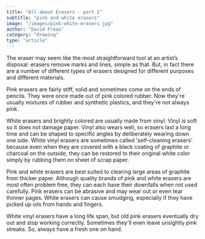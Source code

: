 ```yaml
---
title: "All about Erasers - part 1"
subtitle: "pink and white erasers"
image: "/images/pink-white-erasers.jpg"
author: "David Freas"
category: "drawing"
type: "article"
---
```


The eraser may seem like the most straightforward tool at an artist’s disposal: erasers remove marks and lines, simple as that. But, in fact there are a number of different types of erasers designed for different purposes and different materials.

Pink erasers are fairly stiff, solid and sometimes come on the ends of pencils. They were once made out of pink colored rubber. Now they're usually mixtures of rubber and synthetic plastics, and they're not always pink.

White erasers and brightly colored are usually made from vinyl.  Vinyl is soft so it does not damage paper.  Vinyl also wears well, so erasers last a long time and can be shaped to specific angles by deliberately wearing down one side. White vinyl erasers are sometimes called 'self-cleaning erasers' because even when they are covered with a black coating of graphite or charcoal on the outside, they can be restored to their original white color simply by rubbing them on sheet of scrap paper.

Pink and white erasers are best suited to clearing large areas of graphite from thicker paper. Although quality brands of pink and white erasers are most often problem free, they can each have their downfalls when not used carefully.  Pink erasers can be abrasive and may wear out or even tear thinner pages.  White erasers can cause smudging, especially if they have picked up oils from hands and fingers.

White vinyl erasers have a long life span, but old pink erasers eventually dry out and stop working correctly. Sometimes they'll even leave unsightly pink streaks. So, always have a fresh one on hand.
